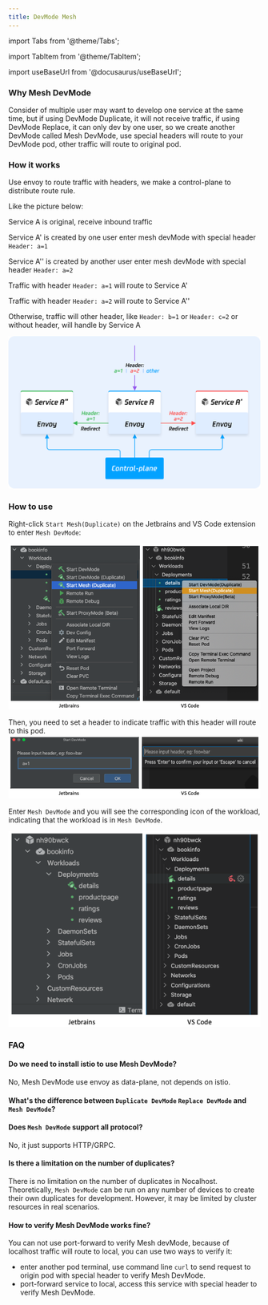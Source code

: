 ```yaml
---
title: DevMode Mesh
---
```


import Tabs from '@theme/Tabs';

import TabItem from '@theme/TabItem';

import useBaseUrl from '@docusaurus/useBaseUrl';

### **Why Mesh DevMode**

Consider of multiple user may want to develop one service at the same time, but if using DevMode Duplicate, it will not
receive traffic, if using DevMode Replace, it can only dev by one user, so we create another DevMode called Mesh
DevMode, use special headers will route to your DevMode pod, other traffic will route to original pod.

### How it works

Use envoy to route traffic with headers, we make a control-plane to distribute route rule.

Like the picture below:

Service A is original, receive inbound traffic

Service A' is created by one user enter mesh devMode with special header `Header: a=1`

Service A'' is created by another user enter mesh devMode with special header `Header: a=2`

Traffic with header `Header: a=1` will route to Service A'

Traffic with header `Header: a=2` will route to Service A''

Otherwise, traffic will other header, like `Header: b=1` or `Header: c=2` or without header, will handle by Service A

![image](/img/develop-mesh/arch-mesh.png)

### How to use

Right-click `Start Mesh(Duplicate)` on the Jetbrains and VS Code extension to enter  `Mesh DevMode`:

![image](/img/develop-mesh/button-mesh.png)

Then, you need to set a header to indicate traffic with this header will route to this pod.
![image](/img/develop-mesh/header-mesh.png)

Enter  `Mesh DevMode` and you will see the corresponding icon of the workload, indicating that the workload is
in `Mesh DevMode`.

![image](/img/develop-mesh/in-mesh.png)

### FAQ

#### Do we need to install istio to use Mesh DevMode?

No, Mesh DevMode use envoy as data-plane, not depends on istio.

#### What's the difference between `Duplicate DevMode` `Replace DevMode` and `Mesh DevMode`?

#### Does `Mesh DevMode` support all protocol?

No, it just supports HTTP/GRPC.

#### Is there a limitation on the number of duplicates?

There is no limitation on the number of duplicates in Nocalhost. Theoretically, `Mesh DevMode`  can be run on any number
of devices to create their own duplicates for development. However, it may be limited by cluster resources in real
scenarios.

#### How to verify Mesh DevMode works fine?

You can not use port-forward to verify Mesh devMode, because of localhost traffic will route to local, you can use two
ways to verify it:

- enter another pod terminal, use command line `curl` to send request to origin pod with special header to verify Mesh
  DevMode.
- port-forward service to local, access this service with special header to verify Mesh DevMode.

